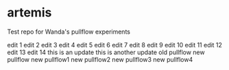 # artemis

Test repo for Wanda's pullflow experiments

edit 1
edit 2
edit 3
edit 4
edit 5
edit 6
edit 7
edit 8
edit 9
edit 10
edit 11
edit 12
edit 13
edit 14
this is an update
this is another update
old pullflow
new pullflow
new pullflow1
new pullflow2
new pullflow3
new pullflow4
